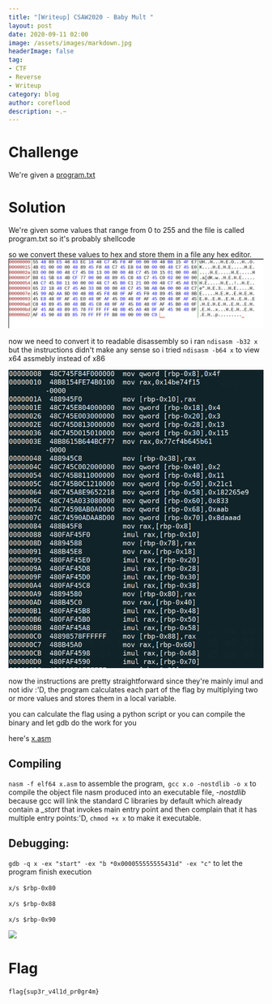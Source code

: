 ```yaml
---
title: "[Writeup] CSAW2020 - Baby Mult "
layout: post
date: 2020-09-11 02:00
image: /assets/images/markdown.jpg
headerImage: false
tag:
- CTF
- Reverse
- Writeup
category: blog
author: coreflood
description: ~.~
---
```

# Challenge
We're given a [program.txt](https://github.com/AlyaGomaa/blog/blob/gh-pages/_posts/Baby_Mult/program.txt)

# Solution
We're given some values that range from 0 to 255 and the file is called program.txt so it's probably shellcode

so we convert these values to hex and store them in a file any hex editor.
![](https://raw.githubusercontent.com/AlyaGomaa/blog/gh-pages/_posts/Baby_Mult/binn.png)


now we need to convert it to readable disassembly so i ran ``` ndisasm -b32 x ``` but the instructions didn't make any sense so i tried ``` ndisasm -b64 x ``` to view x64 assmebly instead of x86

![](https://raw.githubusercontent.com/AlyaGomaa/blog/gh-pages/_posts/Baby_Mult/inst.png)

now the instructions are pretty straightforward since they're mainly imul and not idiv :'D, the program calculates each part of the flag by multiplying two or more values and stores them in a local variable.

you can calculate the flag using a python script or you can compile the binary and let gdb do the work for you

here's [x.asm](https://github.com/AlyaGomaa/blog/blob/gh-pages/_posts/Baby_Mult/x.asm)

## Compiling
``` nasm -f elf64 x.asm ``` to assemble the program,  
``` gcc x.o -nostdlib -o x ``` to compile the object file nasm produced into an executable file, *-nostdlib* because gcc will link the standard C libraries by default which already contain a *_start* that invokes main entry point and then complain that it has multiple entry points:'D, 
``` chmod +x x ``` to make it executable.


## Debugging:
``` gdb -q x -ex "start" -ex "b *0x000055555555431d" -ex "c" ``` to let the program finish execution

``` x/s $rbp-0x80  ```

``` x/s $rbp-0x88 ```

``` x/s $rbp-0x90 ``` 

![](https://raw.githubusercontent.com/AlyaGomaa/blog/gh-pages/_posts/Baby_Mult/flagg.png)


# Flag

``` flag{sup3r_v4l1d_pr0gr4m} ```
